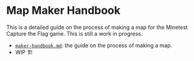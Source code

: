 # Map Maker Handbook

This is a detailed guide on the process of making a map for the Minetest Capture the Flag game. This is still a work in progress.

* [`maker-handbook.md`](https://github.com/CTF-handbooks/map-maker-handbook/blob/ae8d7e939e0ef21992885fee093c8bdf6343c4b0/maker-handbook.md): the guide on the process of making a map.
* WIP 🏗
